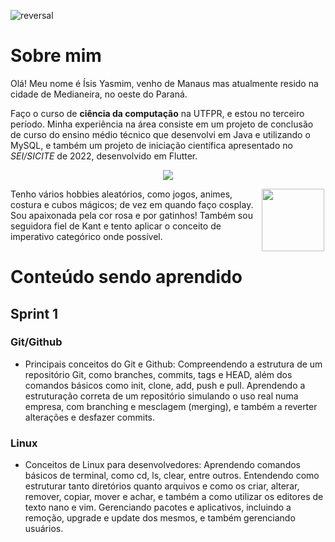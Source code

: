 ![reversal](https://capsule-render.vercel.app/api?type=waving&text=Compass%20UOL&fontSize=50&animation=fadeIn&height=210&fontAlignY=30&desc=Repositório%20do%20Programa%20de%20Bolsas&descSize=25&descAlignY=50&color=gradient&customColorList=27)
# Sobre mim
Olá! Meu nome é Ísis Yasmim, venho de Manaus mas atualmente resido na cidade de Medianeira, no oeste do Paraná. 

Faço o curso de __ciência da computação__ na UTFPR, e estou no terceiro período. Minha experiência na área
consiste em um projeto de conclusão de curso do ensino médio técnico que desenvolvi em Java e
utilizando o MySQL, e também um projeto de iniciação científica apresentado no _SEI/SICITE_ de 2022,
desenvolvido em Flutter.

<p align = "center">
<a href="https://github.com/anuraghazra/github-readme-stats">
  <img src="https://github-readme-stats.vercel.app/api/top-langs/?username=Isisyasmim&size_weight=0.5&count_weight=1&layout=donut" />
</a>
</p>




<img align = "right" width="100" height="100" hspace="2" src="https://picsum.photos/100/100">

Tenho vários hobbies aleatórios, como jogos, animes, costura e cubos mágicos; de vez em quando faço cosplay. Sou apaixonada pela cor rosa e por gatinhos! Também sou seguidora fiel de Kant e tento aplicar o conceito de imperativo categórico onde possível.

# Conteúdo sendo aprendido
## Sprint 1
### Git/Github
* Principais conceitos do Git e Github: Compreendendo a estrutura de um repositório Git, como branches, commits, tags e HEAD, além dos comandos básicos como init, clone, add, push e pull. Aprendendo a estruturação correta de um repositório simulando o uso real numa empresa, com branching e mesclagem (merging), e também a reverter alterações e desfazer commits.
### Linux
* Conceitos de Linux para desenvolvedores: Aprendendo comandos básicos de terminal, como cd, ls, clear, entre outros. Entendendo como estruturar tanto diretórios quanto arquivos e como os criar, alterar, remover, copiar, mover e achar, e também a como utilizar os editores de texto nano e vim. Gerenciando pacotes e aplicativos, incluindo a remoção, upgrade e update dos mesmos, e também gerenciando usuários.


